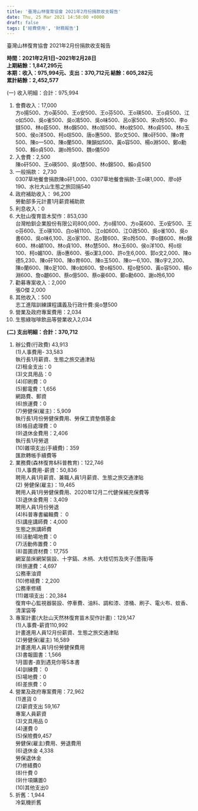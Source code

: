 ```yaml
---
title: '臺灣山林復育協會 2021年2月份捐款收支報告'
date: Thu, 25 Mar 2021 14:58:00 +0000
draft: false
tags: ['經費使用', '財務報告']
---
```


臺灣山林復育協會 2021年2月份捐款收支報告  
  
**時間：2021年2月1日~2021年2月28日  
上期結餘：1,847,295元  
本期：收入：975,994元、支出：370,712元 結餘：605,282元  
累計結餘：2,452,577**

  
(一) 收入明細：合計：975,994

1.  會費收入：17,000  
    方o揚500、方o英500、王o安500、王o芬500、王o瑛500、王o貞500、江o如500、吳o雀500、吳o鴻500、吳o味500、呂o家500、宋o玲500、李o鎂500、林o臣500、林o錦500、林o旭500、林o紋500、林o貞500、林o玉500、侯o洋500、柯o琮500、唐o惠500、郭o文500、陳o矸500、陳o育500、陳o一500、陳o蘭500、陳韻如500、黃o容500、楊o淵500、鄭o勳500、賴o貞500、謝o玲500、魏o儀500
2.  入會費：2,500  
    陳o矸500、王o瑛500、吳o慧500、林o錦500、賴o貞500
3.  一般捐款： 2,730  
    0307草地餐會捐款陳o矸1,000、0307草地餐會捐款-王o瑛1,000、廖o妤190、水社大山生態之旅回捐540
4.  政府補助收入： 96,200  
    勞動部多元計畫1月薪資補助款
5.  利息收入：0
6.  大肚山復育苗木契作：853,030  
    台灣柏釧企業股份有限公司800,000、方o揚100、方o英600、王o安500、王o芬600、王o瑛100、白o禎1100、江o如600、江O政500、吳o雀100、吳o書600、吳o味6,100、呂o家100、呂o賢600、宋o玲500、李o鎂600、林o錦600、林o穎100、林o貞100、林o慧500、林o玉600、侯o洋100、柯o琮100、柯o媚100、唐o惠600、張o潔3,000、許o生6,000、郭o文2,000、陳o德5,230、陳o矸100、陳o育600、陳o玉500、陳o一6,100、陳o宇2,200、陳o蘭600、陳o足100、陳o如600、曾o榕500、程o發500、黃o容500、楊o淵600、詹o翽600、蔡o億500、蔡o豪600、鄭o勳600、謝o玲6,100
7.  勸募專案收入：2,000  
    張O傑 2,000
8.  其他收入：500  
    志工進階訓練課程講義及行政什費:吳o慧500
9.  營業及政府專案費用：2,034
10.  生態綠咖啡飲品等營業收入2,034

**(二) 支出明細：合計：370,712**

1.  辦公費(行政費) 43,913  
    (1)人事費用- 33,583  
    執行長1月薪資、生態之旅交通津貼  
    (2)租金支出：0  
    (3)文具用品：0  
    (4)印刷費：0  
    (5)郵電費：1,656  
    網路費、郵資  
    (6)旅運費：0  
    (7)勞健保(雇主)：5,909  
    執行長1月份勞健保費用、勞保工資墊償基金  
    (8)帳目處理費：0  
    (9)退休金費用：2,406  
    執行長1月勞退  
    (10)雜項支出(手續費)：359  
    匯款轉帳手續費等
2.  業務費(森林復育&科普教育)：122,746  
    (1)人事費用-薪資：50,836  
    聘用人員1月薪資、兼職人員1月薪資、生態之旅交通津貼  
    (2) 勞健保(雇主)：19,465  
    聘用人員1月勞健保費用、2020年12月二代健保補充保費等  
    (3)退休金費用：3,409  
    聘用人員1月份勞退  
    (4)科普專書編輯費： 0  
    (5)講座講師費：4,000  
    生態之旅講師費  
    (6)活動場地費：0  
    (7)活動佈置費：0  
    (8)苗圃資材費：17,755  
    網室苗床網架裝設、十字鎬、木柄、大枝切剪及夾子(薔薇)等  
    (9)旅運費：4,697  
    公務車油資  
    (10)修繕費：2,200  
    公務車修繕  
    (11)雜項支出：20,384  
    復育中心監視器裝設、停車費、油料、調和漆、漆桶、刷子、電火布、蚊香、清潔袋等
3.  專案計畫(大肚山天然林復育苗木契作計畫)：129,147  
    (1)人事費-薪資110,992  
    計畫進用人員12月份薪資、生態之旅交通津貼  
    (2)勞健保(雇主) 16,589  
    計畫進用人員1月份勞健保費用  
    (3)書報圖書：1,566  
    1月圖書-直到遇見你等5本書  
    (4)訓練費： 0  
    (5)場地費：0  
    (6)差旅費：0
4.  營業及政府專案費用：72,962  
    (1)進貨 0  
    (2)薪資支出 59,167  
    專案人員薪資  
    (3)文具用品 0  
    (4)運費 0  
    (5)保險費9,457  
    勞健保(雇主)費用、勞退費用  
    (6)退休金 4,338  
    勞保退休金  
    (7)修繕費0  
    (8)什費 0  
    (9)什項購置0  
    (10)其他支出0
5.  折舊：1,944  
    冷氣機折舊